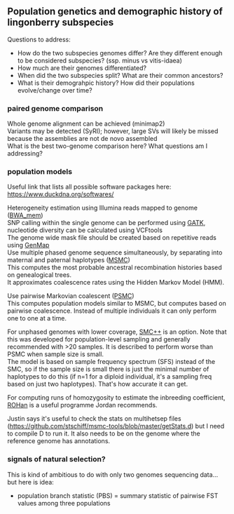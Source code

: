 ## Population genetics and demographic history of lingonberry subspecies 
Questions to address:
* How do the two subspecies genomes differ? Are they different enough to be considered subspecies? (ssp. minus vs vitis-idaea) 
* How much are their genomes differentiated? 
* When did the two subspecies split? What are their common ancestors? 
* What is their demograhpic history? How did their populations evolve/change over time?

### paired genome comparison ### 
Whole genome alignment can be achieved (minimap2) \
Variants may be detected (SyRI); however, large SVs will likely be missed because the assemblies are not de novo assembled \
What is the best two-genome comparison here? What questions am I addressing? 

### population models ### 
Useful link that lists all possible software packages here: https://www.duckdna.org/softwares/

Heterogeneity estimation using Illumina reads mapped to genome ([BWA_mem](https://github.com/lh3/bwa)) \
SNP calling within the single genome can be performed using [GATK](https://github.com/broadinstitute/gatk/blob/master/README.md), nucleotide diversity can be calculated using VCFtools \
The genome wide mask file should be created based on repetitive reads using [GenMap](https://github.com/cpockrandt/genmap) \
Use multiple phased genome sequence simultaneously, by separating into maternal and paternal haplotypes ([MSMC](http://www.github.com/stschiff/msmc-tools)) \
This computes the most probable ancestral recombination histories based on genealogical trees. \
It approximates coalescence rates using the Hidden Markov Model (HMM). 

Use pairwise Markovian coalescent ([PSMC](https://github.com/lh3/psmc)) \
This computes population models similar to MSMC, but computes based on pairwise coalescence. Instead of multiple individuals it can only perform one to one at a time.

For unphased genomes with lower coverage, [SMC++](https://github.com/popgenmethods/smcpp) is an option. Note that this was developed for population-level sampling and generally recommended with >20 samples. It is described to perform worse than PSMC when sample size is small. \
The model is based on sample frequency spectrum (SFS) instead of the SMC, so if the sample size is small there is just the minimal number of haplotypes to do this (if n=1 for a diploid individual, it's a sampling freq based on just two haplotypes). That's how accurate it can get. 

For computing runs of homozygosity to estimate the inbreeding coefficient, [ROHan](https://github.com/grenaud/ROHan) is a useful programme Jordan recommends.

Justin says it's useful to check the stats on multihetsep files (https://github.com/stschiff/msmc-tools/blob/master/getStats.d) but I need to compile D to run it. It also needs to be on the genome where the reference genome has annotations. 


### signals of natural selection? ### 
This is kind of ambitious to do with only two genomes sequencing data... but here is idea: 
* population branch statistic (PBS) = summary statistic of pairwise FST values among three populations

